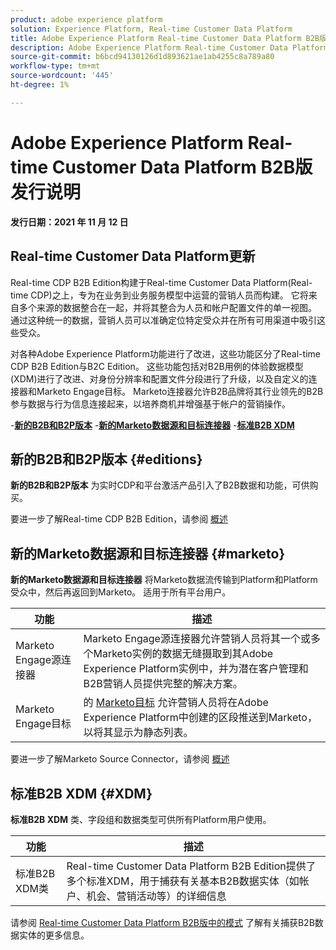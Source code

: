 ```yaml
---
product: adobe experience platform
solution: Experience Platform, Real-time Customer Data Platform
title: Adobe Experience Platform Real-time Customer Data Platform B2B版发行说明
description: Adobe Experience Platform Real-time Customer Data Platform B2B版的最新发行说明。
source-git-commit: b6bcd94130126d1d893621ae1ab4255c8a789a80
workflow-type: tm+mt
source-wordcount: '445'
ht-degree: 1%

---
```


# Adobe Experience Platform Real-time Customer Data Platform B2B版发行说明

**发行日期：2021 年 11 月 12 日**

## Real-time Customer Data Platform更新

Real-time CDP B2B Edition构建于Real-time Customer Data Platform(Real-time CDP)之上，专为在业务到业务服务模型中运营的营销人员而构建。 它将来自多个来源的数据整合在一起，并将其整合为人员和帐户配置文件的单一视图。 通过这种统一的数据，营销人员可以准确定位特定受众并在所有可用渠道中吸引这些受众。

对各种Adobe Experience Platform功能进行了改进，这些功能区分了Real-time CDP B2B Edition与B2C Edition。 这些功能包括对B2B用例的体验数据模型(XDM)进行了改进、对身份分辨率和配置文件分段进行了升级，以及自定义的连接器和Marketo Engage目标。 Marketo连接器允许B2B品牌将其行业领先的B2B参与数据与行为信息连接起来，以培养商机并增强基于帐户的营销操作。

-[**新的B2B和B2P版本**](#editions)
-[**新的Marketo数据源和目标连接器**](#marketo)
-[**标准B2B XDM**](#XDM)

## 新的B2B和B2P版本 {#editions}

**新的B2B和B2P版本** 为实时CDP和平台激活产品引入了B2B数据和功能，可供购买。

要进一步了解Real-time CDP B2B Edition，请参阅 [概述](./b2b-overview.md)

## 新的Marketo数据源和目标连接器 {#marketo}

**新的Marketo数据源和目标连接器** 将Marketo数据流传输到Platform和Platform受众中，然后再返回到Marketo。 适用于所有平台用户。

| 功能 | 描述 |
|---|---|
| Marketo Engage源连接器 | Marketo Engage源连接器允许营销人员将其一个或多个Marketo实例的数据无缝摄取到其Adobe Experience Platform实例中，并为潜在客户管理和B2B营销人员提供完整的解决方案。 |
| Marketo Engage目标 | 的 [Marketo目标](https://experienceleague.adobe.com/docs/experience-platform/destinations/catalog/adobe/marketo-engage.html) 允许营销人员将在Adobe Experience Platform中创建的区段推送到Marketo，以将其显示为静态列表。 |

要进一步了解Marketo Source Connector，请参阅 [概述](../sources/connectors/adobe-applications/marketo/marketo.md)

## 标准B2B XDM {#XDM}

**标准B2B XDM** 类、字段组和数据类型可供所有Platform用户使用。

| 功能 | 描述 |
|---|---|
| 标准B2B XDM类 | Real-time Customer Data Platform B2B Edition提供了多个标准XDM，用于捕获有关基本B2B数据实体（如帐户、机会、营销活动等）的详细信息 |

请参阅 [Real-time Customer Data Platform B2B版中的模式](./schemas/b2b.md) 了解有关捕获B2B数据实体的更多信息。
